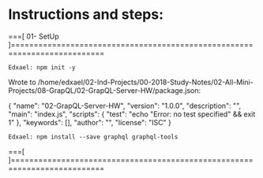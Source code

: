 # Instructions and steps:

===[ 01- SetUp ]==========================================================================

    Edxael: npm init -y
Wrote to /home/edxael/02-Ind-Projects/00-2018-Study-Notes/02-All-Mini-Projects/08-GrapQL/02-GrapQL-Server-HW/package.json:

{
  "name": "02-GrapQL-Server-HW",
  "version": "1.0.0",
  "description": "",
  "main": "index.js",
  "scripts": {
    "test": "echo \"Error: no test specified\" && exit 1"
  },
  "keywords": [],
  "author": "",
  "license": "ISC"
}



    Edxael: npm install --save graphql graphql-tools





===[  ]==========================================================================